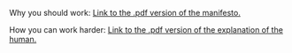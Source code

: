 Why you should work: [Link to the .pdf version of the manifesto.](https://fate-of-humanity.github.io/laksmanifestopdf.pdf)

How you can work harder: [Link to the .pdf version of the explanation of the human.](https://fate-of-humanity.github.io/machinationsofhumanpdf.pdf)
